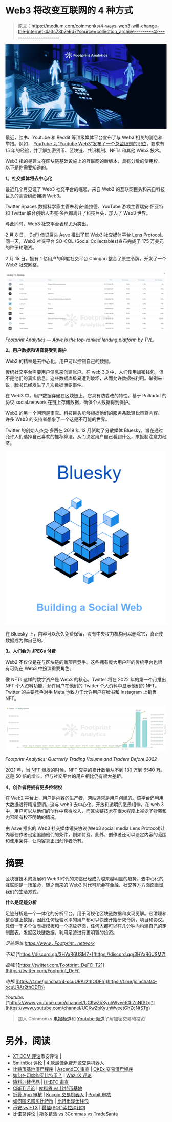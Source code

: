 # Web3 将改变互联网的 4 种方式

> 原文：<https://medium.com/coinmonks/4-ways-web3-will-change-the-internet-4a3c78b7e6d7?source=collection_archive---------42----------------------->

![](img/581dbf5cdd84800b06215135f6e6db8d.png)

最近，脸书、Youtube 和 Reddit 等顶级媒体平台宣布了与 Web3 相关的消息和举措。例如， [YouTube 为“Youtube Web3”发布了一个总监级别的职位](https://www.linkedin.com/jobs/view/2914766176/?refId=61ae26ba-b376-446b-9d9f-36bdd0c35f20&trk=flagship3_job_home_savedjobs)，要求有 15 年的经验，并了解加密货币、区块链、共识机制、NFTs 和其他 Web3 技术。

Web3 指的是建立在区块链基础设施上的互联网的新版本，具有分散的使用权。以下是你需要知道的。

**1。社交媒体将去中心化**

最近几个月见证了 Web3 社交平台的崛起，来自 Web2 的互联网巨头和来自科技巨头的高管纷纷拥抱 Web3。

Twitter Spaces 数据科学家主管朱利安·盖拉德、YouTube 游戏主管瑞安·怀亚特和 Twitter 联合创始人杰克·多西都离开了科技巨头，加入了 Web3 世界。

与此同时，Web3 社交平台表现尤为突出。

2 月 8 日， [DeFi 借贷巨头 Aave](https://www.footprint.network/guest/dashboard/overview-of-lending-fp-609e2517-e02c-4ce9-af59-2b7eae7fc423?channel=u-DBc983) 推出了其 Web3 社交媒体平台 Lens Protocol。同一天，Web3 社交平台 SO-COL (Social Collectables)宣布完成了 175 万美元的种子轮融资。

2 月 15 日，拥有 1 亿用户的印度社交平台 Chingari 整合了原生令牌，开发了一个 Web3 社交网络。

![](img/76f9b9ec96f8abfc166c2833508ef929.png)

*Footprint Analytics — Aave is the top-ranked lending platform by TVL.*

**2。用户数据和语音将受到保护**

Web3 的精神是去中心化。用户可以控制自己的数据。

传统社交平台需要用户信息来创建账户。在 web 3.0 中，人们使用加密钱包，但不是他们的真实信息。这些数据库极易遭到破坏，从而允许数据被利用。举例来说，脸书已经发生了几次数据泄露事件。

在 Web3 中，用户数据存储在区块链上。它具有防篡改的特性。基于 Polkadot 的协议 social.network 在链上存储数据，确保个人数据得到保护。

Web2 的另一个问题是审查。科技巨头能够根据他们的服务条款轻松审查内容。许多 Web3 的支持者想象了一个这是不可能的世界。

Twitter 的创始人杰克·多西在 2019 年 12 月资助了分散媒体 Bluesky，旨在通过允许人们选择自己喜欢的推荐算法，从而决定用户自己看到什么，来抵制注意力经济。

![](img/e6a07c1a3ee6ecace4291bc8799004d5.png)

在 Bluesky 上，内容可以永久免费保留，没有中央权力机构可以删除它，真正使数据成为你自己的。

**3。人们会为 JPEGs 付费**

Web2 不仅仅是在与区块链的新项目竞争。这些拥有庞大用户群的传统平台也很有可能在 Web3 中扮演重要角色。

像 NFTs 这样的数字资产是 Web3 的核心。Twitter 将在 2022 年的第一个月推出 NFT 个人资料功能，允许用户在他们的 Twitter 个人资料中显示他们的 NFT。Twitter 的主要竞争对手 Meta 也致力于允许用户在脸书和 Instagram 上销售 NFT。

![](img/8fb5336d52a72001e37bcfed350728d7.png)

*Footprint Analytics: Quarterly Trading Volume and Traders Before 2022*

2021 年，当 [NFT 爆发](https://www.footprint.network/guest/chart/nft-traders-trading-volume-before-2022-fp-c03737bd-8733-448d-b570-930156cde719?channel=u-DBc983)的时候，NFT 交易的累计数量从不到 130 万到 6540 万。这是 50 倍的增长，但与社交平台的用户相比仍有很大差距。

**4。创作者将拥有更多控制权**

在 Web2 平台上，用户是内容的生产者，网站通常是用户创建的。该平台还利用大数据进行精准营销。这与 web3 去中心化、开放和透明的愿景相悖，在 web 3 中，用户可以从他们的创作中获得收入，而区块链技术在很大程度上减少了抄袭和内容所有权不明确的情况。

由 Aave 推出的 Web3 社交媒体镜头协议(Web3 social media Lens Protocol)让内容创作者设定追随他们的条件，例如付费。此外，创作者还可以设定内容的范围和使用条件，让内容真正归创作者所有。

# 摘要

区块链技术的发展和 Web3 时代的来临已经成为越来越明显的趋势。去中心化的互联网是一场革命，随之而来的 Web3 时代可能会在金融、社交等方方面面重塑我们的生活方式。

**什么是足迹分析**

足迹分析是一个一体化的分析平台，用于可视化区块链数据和发现见解。它清理和整合链上数据，因此任何经验水平的用户都可以快速开始研究令牌，项目和协议。凭借一千多个仪表板模板和一个拖放界面，任何人都可以在几分钟内构建自己的定制图表。发掘区块链数据，利用足迹进行更明智的投资。

*足迹网址:*[*https://www . Footprint . network*](https://www.footprint.network/)

*不和:*[*https://discord.gg/3HYaR6USM7*](https://discord.gg/3HYaR6USM7)

*推特:*[【https://twitter.com/Footprint_DeFi】T21](https://twitter.com/Footprint_DeFi)

*电报:*[https://t.me/joinchat/4-ocuURAr2thODFh](https://t.me/joinchat/4-ocuURAr2thODFh)

*Youtube:*[*https://www.youtube.com/channel/UCKwZbKyuhWveetGhZcNtSTg*](https://www.youtube.com/channel/UCKwZbKyuhWveetGhZcNtSTg)

> 加入 Coinmonks [电报频道](https://t.me/coincodecap)和 [Youtube 频道](https://www.youtube.com/c/coinmonks/videos)了解加密交易和投资

# 另外，阅读

*   [XT.COM 评论](https://coincodecap.com/profittradingapp-for-binance)币安评论 |
*   [SmithBot 评论](https://coincodecap.com/smithbot-review) | [4 款最佳免费开源交易机器人](https://coincodecap.com/free-open-source-trading-bots)
*   [比特币基地僵尸程序](/coinmonks/coinbase-bots-ac6359e897f3) | [AscendEX 审查](/coinmonks/ascendex-review-53e829cf75fa) | [OKEx 交易僵尸程序](/coinmonks/okex-trading-bots-234920f61e60)
*   [如何在印度购买比特币？](/coinmonks/buy-bitcoin-in-india-feb50ddfef94) | [WazirX 评论](/coinmonks/wazirx-review-5c811b074f5b)
*   [隐料斗替代品](/coinmonks/cryptohopper-alternatives-d67287b16d27) | [HitBTC 审查](/coinmonks/hitbtc-review-c5143c5d53c2)
*   [CBET 评论](https://coincodecap.com/cbet-casino-review) | [库科恩 vs 比特币基地](https://coincodecap.com/kucoin-vs-coinbase)
*   [折叠 App 审核](https://coincodecap.com/fold-app-review) | [Kucoin 交易机器人](/coinmonks/kucoin-trading-bot-automate-your-trades-8cf0ca2138e0) | [Probit 审核](https://coincodecap.com/probit-review)
*   [如何匿名购买比特币](https://coincodecap.com/buy-bitcoin-anonymously) | [比特币现金钱包](https://coincodecap.com/bitcoin-cash-wallets)
*   [币安 vs FTX](https://coincodecap.com/binance-vs-ftx) | [最佳(SOL)索拉纳钱包](https://coincodecap.com/solana-wallets)
*   [比诺莫评论](https://coincodecap.com/binomo-review) | [斯多葛派 vs 3Commas vs TradeSanta](https://coincodecap.com/stoic-vs-3commas-vs-tradesanta)